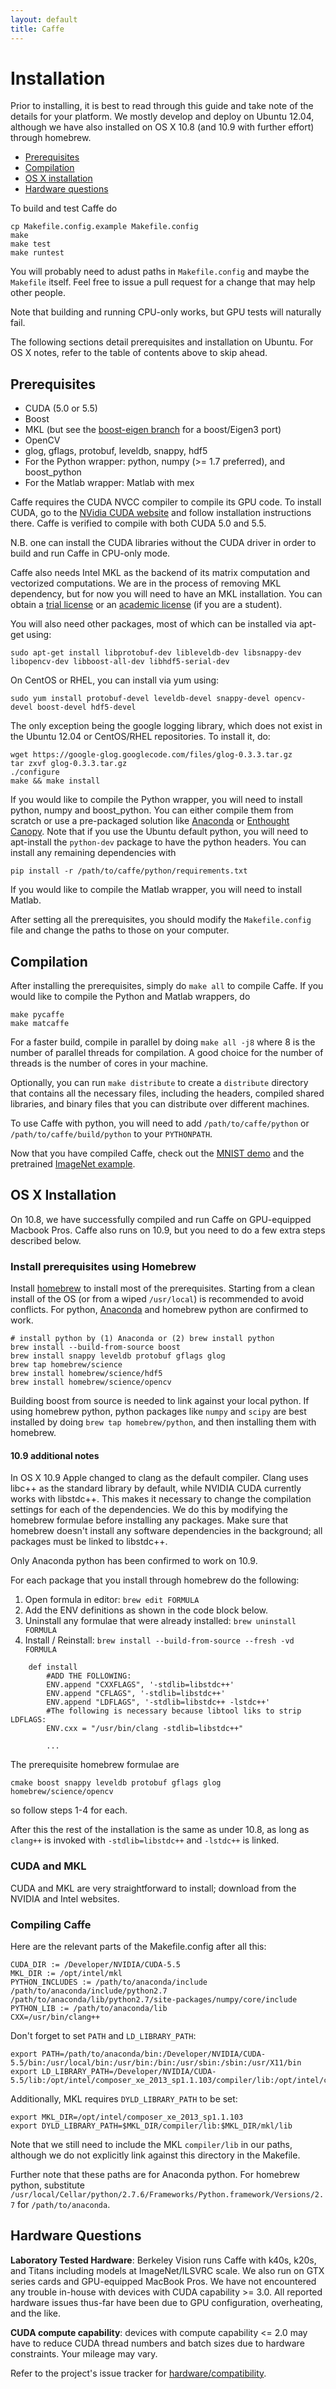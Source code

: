 ```yaml
---
layout: default
title: Caffe
---
```


# Installation

Prior to installing, it is best to read through this guide and take note of the details for your platform. We mostly develop and deploy on Ubuntu 12.04, although we have also installed on OS X 10.8 (and 10.9 with further effort) through homebrew.

- [Prerequisites](#prequequisites)
- [Compilation](#compilation)
- [OS X installation](#os_x_installation)
- [Hardware questions](#hardware_questions)

To build and test Caffe do

    cp Makefile.config.example Makefile.config
    make
    make test
    make runtest

You will probably need to adust paths in `Makefile.config` and maybe the `Makefile` itself. Feel free to issue a pull request for a change that may help other people.

Note that building and running CPU-only works, but GPU tests will naturally fail.

The following sections detail prerequisites and installation on Ubuntu. For OS X notes, refer to the table of contents above to skip ahead.

## Prerequisites

* CUDA (5.0 or 5.5)
* Boost
* MKL (but see the [boost-eigen branch](https://github.com/BVLC/caffe/tree/boost-eigen) for a boost/Eigen3 port)
* OpenCV
* glog, gflags, protobuf, leveldb, snappy, hdf5
* For the Python wrapper: python, numpy (>= 1.7 preferred), and boost_python
* For the Matlab wrapper: Matlab with mex

Caffe requires the CUDA NVCC compiler to compile its GPU code. To install CUDA, go to the [NVidia CUDA website](https://developer.nvidia.com/cuda-downloads) and follow installation instructions there. Caffe is verified to compile with both CUDA 5.0 and 5.5.

N.B. one can install the CUDA libraries without the CUDA driver in order to build and run Caffe in CPU-only mode.

Caffe also needs Intel MKL as the backend of its matrix computation and vectorized computations. We are in the process of removing MKL dependency, but for now you will need to have an MKL installation. You can obtain a [trial license](http://software.intel.com/en-us/intel-mkl) or an [academic license](http://software.intel.com/en-us/intel-education-offerings) (if you are a student).

You will also need other packages, most of which can be installed via apt-get using:

    sudo apt-get install libprotobuf-dev libleveldb-dev libsnappy-dev libopencv-dev libboost-all-dev libhdf5-serial-dev

On CentOS or RHEL, you can install via yum using:

    sudo yum install protobuf-devel leveldb-devel snappy-devel opencv-devel boost-devel hdf5-devel

The only exception being the google logging library, which does not exist in the Ubuntu 12.04 or CentOS/RHEL repositories. To install it, do:

    wget https://google-glog.googlecode.com/files/glog-0.3.3.tar.gz
    tar zxvf glog-0.3.3.tar.gz
    ./configure
    make && make install

If you would like to compile the Python wrapper, you will need to install python, numpy and boost_python. You can either compile them from scratch or use a pre-packaged solution like [Anaconda](https://store.continuum.io/cshop/anaconda/) or [Enthought Canopy](https://www.enthought.com/products/canopy/). Note that if you use the Ubuntu default python, you will need to apt-install the `python-dev` package to have the python headers. You can install any remaining dependencies with

    pip install -r /path/to/caffe/python/requirements.txt

If you would like to compile the Matlab wrapper, you will need to install Matlab.

After setting all the prerequisites, you should modify the `Makefile.config` file and change the paths to those on your computer.

## Compilation

After installing the prerequisites, simply do `make all` to compile Caffe. If you would like to compile the Python and Matlab wrappers, do

    make pycaffe
    make matcaffe

For a faster build, compile in parallel by doing `make all -j8` where 8 is the number of parallel threads for compilation. A good choice for the number of threads is the number of cores in your machine.

Optionally, you can run `make distribute` to create a `distribute` directory that contains all the necessary files, including the headers, compiled shared libraries, and binary files that you can distribute over different machines.

To use Caffe with python, you will need to add `/path/to/caffe/python` or `/path/to/caffe/build/python` to your `PYTHONPATH`.

Now that you have compiled Caffe, check out the [MNIST demo](mnist.html) and the pretrained [ImageNet example](imagenet.html).

## OS X Installation

On 10.8, we have successfully compiled and run Caffe on GPU-equipped Macbook Pros. Caffe also runs on 10.9, but you need to do a few extra steps described below.

### Install prerequisites using Homebrew

Install [homebrew](http://brew.sh/) to install most of the prerequisites. Starting from a clean install of the OS (or from a wiped `/usr/local`) is recommended to avoid conflicts. For python, [Anaconda](https://store.continuum.io/cshop/anaconda/) and homebrew python are confirmed to work.

    # install python by (1) Anaconda or (2) brew install python
    brew install --build-from-source boost
    brew install snappy leveldb protobuf gflags glog
    brew tap homebrew/science
    brew install homebrew/science/hdf5
    brew install homebrew/science/opencv

Building boost from source is needed to link against your local python.
If using homebrew python, python packages like `numpy` and `scipy` are best installed by doing `brew tap homebrew/python`, and then installing them with homebrew.

#### 10.9 additional notes

In OS X 10.9 Apple changed to clang as the default compiler. Clang uses libc++ as the standard library by default, while NVIDIA CUDA currently works with libstdc++. This makes it necessary to change the compilation settings for each of the dependencies. We do this by modifying the homebrew formulae before installing any packages. Make sure that homebrew doesn't install any software dependencies in the background; all packages must be linked to libstdc++.

Only Anaconda python has been confirmed to work on 10.9.

For each package that you install through homebrew do the following:

1. Open formula in editor: `brew edit FORMULA`
2. Add the ENV definitions as shown in the code block below.
3. Uninstall any formulae that were already installed: `brew uninstall FORMULA`
4. Install / Reinstall: `brew install --build-from-source --fresh -vd FORMULA`

```
    def install
        #ADD THE FOLLOWING:
        ENV.append "CXXFLAGS", '-stdlib=libstdc++'
        ENV.append "CFLAGS", '-stdlib=libstdc++'
        ENV.append "LDFLAGS", '-stdlib=libstdc++ -lstdc++'
        #The following is necessary because libtool liks to strip LDFLAGS:
        ENV.cxx = "/usr/bin/clang -stdlib=libstdc++"

        ...
```

The prerequisite homebrew formulae are

    cmake boost snappy leveldb protobuf gflags glog homebrew/science/opencv

so follow steps 1-4 for each.

After this the rest of the installation is the same as under 10.8, as long as `clang++` is invoked with `-stdlib=libstdc++` and `-lstdc++` is linked.

### CUDA and MKL

CUDA and MKL are very straightforward to install; download from the NVIDIA and Intel websites.

### Compiling Caffe

Here are the relevant parts of the Makefile.config after all this:

    CUDA_DIR := /Developer/NVIDIA/CUDA-5.5
    MKL_DIR := /opt/intel/mkl
    PYTHON_INCLUDES := /path/to/anaconda/include /path/to/anaconda/include/python2.7 /path/to/anaconda/lib/python2.7/site-packages/numpy/core/include
    PYTHON_LIB := /path/to/anaconda/lib
    CXX=/usr/bin/clang++

Don't forget to set `PATH` and `LD_LIBRARY_PATH`:

    export PATH=/path/to/anaconda/bin:/Developer/NVIDIA/CUDA-5.5/bin:/usr/local/bin:/usr/bin:/bin:/usr/sbin:/sbin:/usr/X11/bin
    export LD_LIBRARY_PATH=/Developer/NVIDIA/CUDA-5.5/lib:/opt/intel/composer_xe_2013_sp1.1.103/compiler/lib:/opt/intel/composer_xe_2013_sp1.1.103/mkl/lib:/path/to/anaconda/lib:/usr/local/lib:/usr/lib:/lib

Additionally, MKL requires `DYLD_LIBRARY_PATH` to be set:

    export MKL_DIR=/opt/intel/composer_xe_2013_sp1.1.103
    export DYLD_LIBRARY_PATH=$MKL_DIR/compiler/lib:$MKL_DIR/mkl/lib

Note that we still need to include the MKL `compiler/lib` in our paths, although we do not explicitly link against this directory in the Makefile.

Further note that these paths are for Anaconda python. For homebrew python, substitute `/usr/local/Cellar/python/2.7.6/Frameworks/Python.framework/Versions/2.7` for `/path/to/anaconda`.

## Hardware Questions

**Laboratory Tested Hardware**: Berkeley Vision runs Caffe with k40s, k20s, and Titans including models at ImageNet/ILSVRC scale. We also run on GTX series cards and GPU-equipped MacBook Pros. We have not encountered any trouble in-house with devices with CUDA capability >= 3.0. All reported hardware issues thus-far have been due to GPU configuration, overheating, and the like.

**CUDA compute capability**: devices with compute capability <= 2.0 may have to reduce CUDA thread numbers and batch sizes due to hardware constraints. Your mileage may vary.

Refer to the project's issue tracker for [hardware/compatibility](https://github.com/BVLC/caffe/issues?labels=hardware%2Fcompatibility&page=1&state=open).
